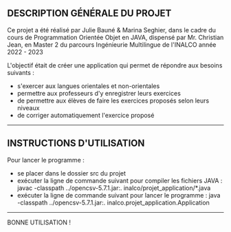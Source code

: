 ## DESCRIPTION GÉNÉRALE DU PROJET

Ce projet a été réalisé par Julie Bauné & Marina Seghier, dans le cadre du cours de Programmation Orientée Objet en JAVA, dispensé par Mr. Christian Jean, en Master 2 du parcours Ingénieurie Multilingue de l'INALCO année 2022 - 2023

L'objectif était de créer une application qui permet de répondre aux besoins suivants :
- s'exercer aux langues orientales et non-orientales
- permettre aux professeurs d'y enregistrer leurs exercices
- de permettre aux élèves de faire les exercices proposés selon leurs niveaux
- de corriger automatiquement l'exercice proposé

***********************

## INSTRUCTIONS D'UTILISATION

Pour lancer le programme :

- se placer dans le dossier src du projet
- exécuter la ligne de commande suivant pour compiler les fichiers JAVA : 
  javac -classpath ../opencsv-5.7.1.jar:. inalco/projet_application/*.java
 - exécuter la ligne de commande suivant pour lancer le programme :
  java -classpath ../opencsv-5.7.1.jar:. inalco.projet_application.Application

***********************

BONNE UTILISATION !
